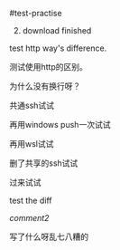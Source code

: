 #test-practise

2. download finished

test http way's difference.

测试使用http的区别。

为什么没有换行呀？

共通ssh试试

再用windows push一次试试

再用wsl试试

删了共享的ssh试试

过来试试

test the diff

*comment2*

写了什么呀乱七八糟的
